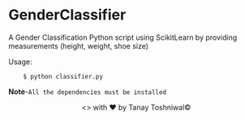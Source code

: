 # GenderClassifier
A Gender Classification Python script using ScikitLearn by providing measurements (height, weight, shoe size)

Usage:
```python3
    $ python classifier.py
```
**Note**-```All the dependencies must be installed```



<p align="center"><> with &hearts; by Tanay Toshniwal&copy;</p>
